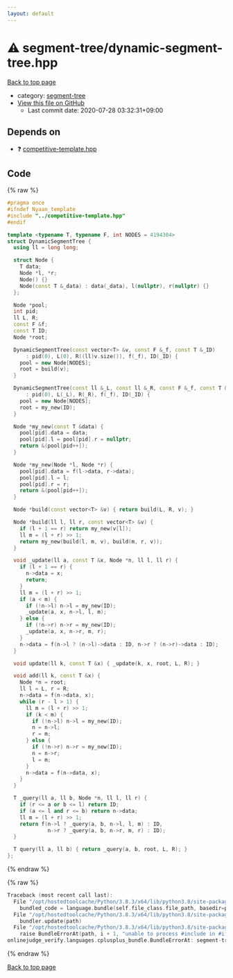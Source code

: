 ```yaml
---
layout: default
---
```


<!-- mathjax config similar to math.stackexchange -->
<script type="text/javascript" async
  src="https://cdnjs.cloudflare.com/ajax/libs/mathjax/2.7.5/MathJax.js?config=TeX-MML-AM_CHTML">
</script>
<script type="text/x-mathjax-config">
  MathJax.Hub.Config({
    TeX: { equationNumbers: { autoNumber: "AMS" }},
    tex2jax: {
      inlineMath: [ ['$','$'] ],
      processEscapes: true
    },
    "HTML-CSS": { matchFontHeight: false },
    displayAlign: "left",
    displayIndent: "2em"
  });
</script>

<script type="text/javascript" src="https://cdnjs.cloudflare.com/ajax/libs/jquery/3.4.1/jquery.min.js"></script>
<script src="https://cdn.jsdelivr.net/npm/jquery-balloon-js@1.1.2/jquery.balloon.min.js" integrity="sha256-ZEYs9VrgAeNuPvs15E39OsyOJaIkXEEt10fzxJ20+2I=" crossorigin="anonymous"></script>
<script type="text/javascript" src="../../assets/js/copy-button.js"></script>
<link rel="stylesheet" href="../../assets/css/copy-button.css" />


# :warning: segment-tree/dynamic-segment-tree.hpp

<a href="../../index.html">Back to top page</a>

* category: <a href="../../index.html#cf992883f659a62542b674f4570b728a">segment-tree</a>
* <a href="{{ site.github.repository_url }}/blob/master/segment-tree/dynamic-segment-tree.hpp">View this file on GitHub</a>
    - Last commit date: 2020-07-28 03:32:31+09:00




## Depends on

* :question: <a href="../competitive-template.hpp.html">competitive-template.hpp</a>


## Code

<a id="unbundled"></a>
{% raw %}
```cpp
#pragma once
#ifndef Nyaan_template
#include "../competitive-template.hpp"
#endif

template <typename T, typename F, int NODES = 4194304>
struct DynamicSegmentTree {
  using ll = long long;

  struct Node {
    T data;
    Node *l, *r;
    Node() {}
    Node(const T &_data) : data(_data), l(nullptr), r(nullptr) {}
  };

  Node *pool;
  int pid;
  ll L, R;
  const F &f;
  const T ID;
  Node *root;

  DynamicSegmentTree(const vector<T> &v, const F &_f, const T &_ID)
      : pid(0), L(0), R((ll)v.size()), f(_f), ID(_ID) {
    pool = new Node[NODES];
    root = build(v);
  }

  DynamicSegmentTree(const ll &_L, const ll &_R, const F &_f, const T &_ID)
      : pid(0), L(_L), R(_R), f(_f), ID(_ID) {
    pool = new Node[NODES];
    root = my_new(ID);
  }

  Node *my_new(const T &data) {
    pool[pid].data = data;
    pool[pid].l = pool[pid].r = nullptr;
    return &(pool[pid++]);
  }

  Node *my_new(Node *l, Node *r) {
    pool[pid].data = f(l->data, r->data);
    pool[pid].l = l;
    pool[pid].r = r;
    return &(pool[pid++]);
  }

  Node *build(const vector<T> &v) { return build(L, R, v); }

  Node *build(ll l, ll r, const vector<T> &v) {
    if (l + 1 == r) return my_new(v[l]);
    ll m = (l + r) >> 1;
    return my_new(build(l, m, v), build(m, r, v));
  }

  void _update(ll a, const T &x, Node *n, ll l, ll r) {
    if (l + 1 == r) {
      n->data = x;
      return;
    }
    ll m = (l + r) >> 1;
    if (a < m) {
      if (!n->l) n->l = my_new(ID);
      _update(a, x, n->l, l, m);
    } else {
      if (!n->r) n->r = my_new(ID);
      _update(a, x, n->r, m, r);
    }
    n->data = f(n->l ? (n->l)->data : ID, n->r ? (n->r)->data : ID);
  }

  void update(ll k, const T &x) { _update(k, x, root, L, R); }

  void add(ll k, const T &x) {
    Node *n = root;
    ll l = L, r = R;
    n->data = f(n->data, x);
    while (r - l > 1) {
      ll m = (l + r) >> 1;
      if (k < m) {
        if (!n->l) n->l = my_new(ID);
        n = n->l;
        r = m;
      } else {
        if (!n->r) n->r = my_new(ID);
        n = n->r;
        l = m;
      }
      n->data = f(n->data, x);
    }
  }

  T _query(ll a, ll b, Node *n, ll l, ll r) {
    if (r <= a or b <= l) return ID;
    if (a <= l and r <= b) return n->data;
    ll m = (l + r) >> 1;
    return f(n->l ? _query(a, b, n->l, l, m) : ID,
             n->r ? _query(a, b, n->r, m, r) : ID);
  }

  T query(ll a, ll b) { return _query(a, b, root, L, R); }
};
```
{% endraw %}

<a id="bundled"></a>
{% raw %}
```cpp
Traceback (most recent call last):
  File "/opt/hostedtoolcache/Python/3.8.3/x64/lib/python3.8/site-packages/onlinejudge_verify/docs.py", line 349, in write_contents
    bundled_code = language.bundle(self.file_class.file_path, basedir=pathlib.Path.cwd())
  File "/opt/hostedtoolcache/Python/3.8.3/x64/lib/python3.8/site-packages/onlinejudge_verify/languages/cplusplus.py", line 185, in bundle
    bundler.update(path)
  File "/opt/hostedtoolcache/Python/3.8.3/x64/lib/python3.8/site-packages/onlinejudge_verify/languages/cplusplus_bundle.py", line 306, in update
    raise BundleErrorAt(path, i + 1, "unable to process #include in #if / #ifdef / #ifndef other than include guards")
onlinejudge_verify.languages.cplusplus_bundle.BundleErrorAt: segment-tree/dynamic-segment-tree.hpp: line 3: unable to process #include in #if / #ifdef / #ifndef other than include guards

```
{% endraw %}

<a href="../../index.html">Back to top page</a>

